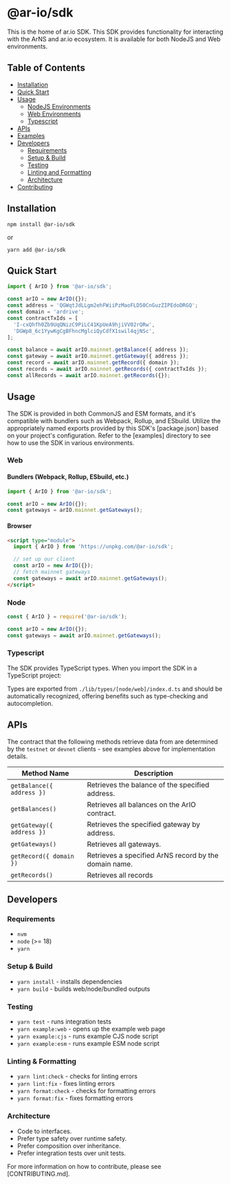# @ar-io/sdk

This is the home of ar.io SDK. This SDK provides functionality for interacting with the ArNS and ar.io ecosystem. It is available for both NodeJS and Web environments.

## Table of Contents

- [Installation](#installation)
- [Quick Start](#quick-start)
- [Usage](#usage)
  - [NodeJS Environments](#node)
  - [Web Environments](#web)
  - [Typescript](#typescript)
- [APIs](#apis)
- [Examples](./examples)
- [Developers](#developers)
  - [Requirements](#requirements)
  - [Setup & Build](#setup--build)
  - [Testing](#testing)
  - [Linting and Formatting](#linting--formatting)
  - [Architecture](#architecture)
- [Contributing](./CONTRIBUTING.md)

## Installation

```shell
npm install @ar-io/sdk
```

or

```shell
yarn add @ar-io/sdk
```

## Quick Start

```typescript
import { ArIO } from '@ar-io/sdk';

const arIO = new ArIO({});
const address = 'QGWqtJdLLgm2ehFWiiPzMaoFLD50CnGuzZIPEdoDRGQ';
const domain = 'ardrive';
const contractTxIds = [
  'I-cxQhfh0Zb9UqQNizC9PiLC41KpUeA9hjiVV02rQRw',
  'DGWp8_6c1YywKgCgBFhncMglciQyCdfX1swil4qjNSc',
];

const balance = await arIO.mainnet.getBalance({ address });
const gateway = await arIO.mainnet.getGateway({ address });
const record = await arIO.mainnet.getRecord({ domain });
const records = await arIO.mainnet.getRecords({ contractTxIds });
const allRecords = await arIO.mainnet.getRecords({});
```

## Usage

The SDK is provided in both CommonJS and ESM formats, and it's compatible with bundlers such as Webpack, Rollup, and ESbuild. Utilize the appropriately named exports provided by this SDK's [package.json] based on your project's configuration. Refer to the [examples] directory to see how to use the SDK in various environments.

### Web

#### Bundlers (Webpack, Rollup, ESbuild, etc.)

```javascript
import { ArIO } from '@ar-io/sdk';

const arIO = new ArIO({});
const gateways = arIO.mainnet.getGateways();
```

#### Browser

```html
<script type="module">
  import { ArIO } from 'https://unpkg.com/@ar-io/sdk';

  // set up our client
  const arIO = new ArIO({});
  // fetch mainnet gateways
  const gateways = await arIO.mainnet.getGateways();
</script>
```

### Node

```javascript
const { ArIO } = require('@ar-io/sdk');

const arIO = new ArIO({});
const gateways = await arIO.mainnet.getGateways();
```

### Typescript

The SDK provides TypeScript types. When you import the SDK in a TypeScript project:

Types are exported from `./lib/types/[node/web]/index.d.ts` and should be automatically recognized, offering benefits such as type-checking and autocompletion.

## APIs

The contract that the following methods retrieve data from are determined by the `testnet` or `devnet` clients - see examples above for implementation details.

| Method Name               | Description                                           |
| ------------------------- | ----------------------------------------------------- |
| `getBalance({ address })` | Retrieves the balance of the specified address.       |
| `getBalances()`           | Retrieves all balances on the ArIO contract.          |
| `getGateway({ address })` | Retrieves the specified gateway by address.           |
| `getGateways()`           | Retrieves all gateways.                               |
| `getRecord({ domain })`   | Retrieves a specified ArNS record by the domain name. |
| `getRecords()`            | Retrieves all records                                 |

## Developers

### Requirements

- `nvm`
- `node` (>= 18)
- `yarn`

### Setup & Build

- `yarn install` - installs dependencies
- `yarn build` - builds web/node/bundled outputs

### Testing

- `yarn test` - runs integration tests
- `yarn example:web` - opens up the example web page
- `yarn example:cjs` - runs example CJS node script
- `yarn example:esm` - runs example ESM node script

### Linting & Formatting

- `yarn lint:check` - checks for linting errors
- `yarn lint:fix` - fixes linting errors
- `yarn format:check` - checks for formatting errors
- `yarn format:fix` - fixes formatting errors

### Architecture

- Code to interfaces.
- Prefer type safety over runtime safety.
- Prefer composition over inheritance.
- Prefer integration tests over unit tests.

For more information on how to contribute, please see [CONTRIBUTING.md].

<!-- ADD ALL LINK REFERENCES BELOW -->

